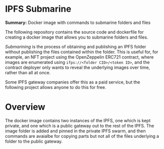 # IPFS Submarine
**Summary:** Docker image with commands to submarine folders and files

The following repository contains the source code and dockerfile for creating a docker image that allows you to submarine folders and files.

_Submarining_ is the process of obtaining and publishing an IPFS folder without publishing the files contained within the folder. This is useful for, for example, an NFT project using the OpenZeppelin ERC721 contract, where images are enumerated using `ifps://<folder CID>/<token ID>`, and the contract deployer only wants to reveal the underlying images over time, rather than all at once.

Some IPFS gateway companies offer this as a paid service, but the following project allows anyone to do this for free.

# Overview
The docker image contains two instances of the IPFS, one which is kept private, and one which is a public gateway out to the rest of the IPFS. The image folder is added and pinned in the private IPFS swarm, and then commands are avaialbe for copying parts but not all of the files underlying a folder to the public gateway.
